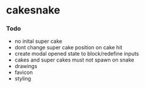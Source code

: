 # cakesnake

### Todo

- no inital super cake
- dont change super cake position on cake hit
- create modal opened state to block/redefine inputs
- cakes and super cakes must not spawn on snake
- drawings
- favicon
- styling
